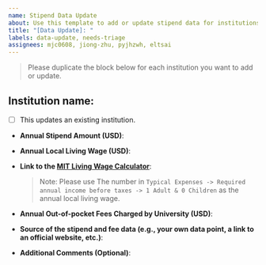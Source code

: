 ```yaml
---
name: Stipend Data Update
about: Use this template to add or update stipend data for institutions.
title: "[Data Update]: "
labels: data-update, needs-triage
assignees: mjc0608, jiong-zhu, pyjhzwh, eltsai
--- 
```


> Please duplicate the block below for each institution you want to add or update.

## Institution name: 

* [ ] This updates an existing institution. 

- **Annual Stipend Amount (USD)**: 

- **Annual Local Living Wage (USD)**:

- **Link to the [MIT Living Wage Calculator](http://livingwage.mit.edu/)**: 

  > Note: Please use The number in `Typical Expenses -> Required annual income before taxes -> 1 Adult & 0 Children` as the annual local living wage.

- **Annual Out-of-pocket Fees Charged by University (USD)**:

- **Source of the stipend and fee data (e.g., your own data point, a link to an official website, etc.)**: 

- **Additional Comments (Optional)**: 